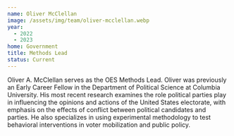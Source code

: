 ```yaml
---
name: Oliver McClellan
image: /assets/img/team/oliver-mcclellan.webp
year:
  - 2022
  - 2023
home: Government
title: Methods Lead
status: Current
---
```

Oliver A. McClellan serves as the OES Methods Lead. Oliver was previously an Early Career Fellow in the Department of Political Science at Columbia University. His most recent research examines the role political parties play in influencing the opinions and actions of the United States electorate, with emphasis on the effects of conflict between political candidates and parties. He also specializes in using experimental methodology to test behavioral interventions in voter mobilization and public policy.
